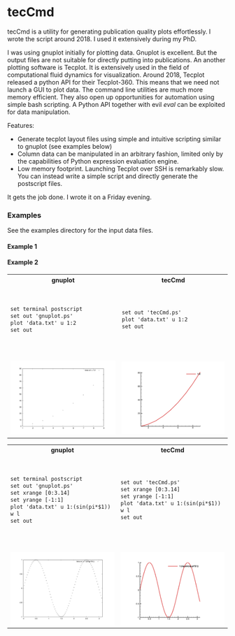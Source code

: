 # tecCmd
tecCmd is a utility for generating publication quality plots effortlessly. I wrote the script around 2018. I used it extensively during my PhD. 

I was using gnuplot initially for plotting data. Gnuplot is excellent. But the output files are not suitable for directly putting into publications. An another plotting software is Tecplot. It is extensively used in the field of computational fluid dynamics for visualization. Around 2018, Tecplot released a python API for their Tecplot-360. This means that we need not launch a GUI to plot data. The command line utilities are much more memory efficient. They also open up opportunities for automation using simple bash scripting. A Python API together with evil *eval* can be exploited for data manipulation. 

Features:
- Generate tecplot layout files using simple and intuitive scripting similar to gnuplot (see examples below)
- Column data can be manipulated in an arbitrary fashion, limited only by the capabilities of Python expression evaluation engine.
- Low memory footprint. Launching Tecplot over SSH is remarkably slow. You can instead write a simple script and directly generate the postscript files. 

It gets the job done. I wrote it on a Friday evening.

### Examples

See the examples directory for the input data files.

#### Example 1

<table>
<tr>
    <th> gnuplot </th>
    <th> tecCmd </th>
</tr>

<tr>
  <td><pre>

    set terminal postscript
    set out 'gnuplot.ps'
    plot 'data.txt' u 1:2
    set out
    
  </pre></td>
  <td><pre>

    set out 'tecCmd.ps'
    plot 'data.txt' u 1:2
    set out
   
  </pre></td>
</tr>


<tr>
    <td><img src="examples/1/gnuplot.png"></td>
    <td><img src="examples/1/tecCmd.png"></td>
</tr>


#### Example 2

<table>
<tr>
    <th> gnuplot </th>
    <th> tecCmd </th>
</tr>

<tr>
  <td><pre>

    set terminal postscript
    set out 'gnuplot.ps'
    set xrange [0:3.14]
    set yrange [-1:1]
    plot 'data.txt' u 1:(sin(pi*$1)) w l
    set out
    
  </pre></td>
  <td><pre>

    set out 'tecCmd.ps'
    set xrange [0:3.14]
    set yrange [-1:1]
    plot 'data.txt' u 1:(sin(pi*$1)) w l
    set out
   
  </pre></td>
</tr>


<tr>
    <td><img src="examples/2/gnuplot.png"></td>
    <td><img src="examples/2/tecCmd.png"></td>
</tr>


</table>
